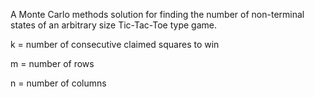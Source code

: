 A Monte Carlo methods solution for finding the number of non-terminal states  of an arbitrary size Tic-Tac-Toe type game.

k = number of consecutive claimed squares to win 

m = number of rows

n = number of columns